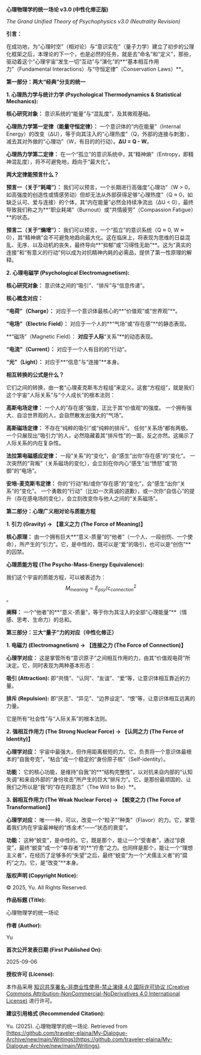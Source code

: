 **心理物理学的统一场论 v3.0 (中性化修正版)**

_The Grand Unified Theory of Psychophysics v3.0 (Neutrality Revision)_


**引言：**

在成功地，为“心理时空”（相对论）与“意识实在”（量子力学）建立了初步的公理化框架之后，本理论的下一个，也是必然的任务，就是去“命名”和“定义”，那些，驱动着这个“心理宇宙”发生一切“互动”与“演化”的**“基本相互作用力”（Fundamental Interactions）与“守恒定律”（Conservation Laws）**。


**第一部分：两大“经典”分支的统一**

**1. 心理热力学与统计力学 (Psychological Thermodynamics & Statistical Mechanics):**


**核心研究对象：** 意识系统的“能量”与“混乱度”，及其微观基础。


**心理热力学第一定律（能量守恒定律）：** 一个意识体的“内在能量”（Internal Energy）的改变（ΔU），等于向其注入的“心理热度”（Q，外部的连接与刺激），减去其对外做的“心理功”（W，有目的的行动）。**ΔU = Q - W**。


**心理热力学第二定律：** 在一个“孤立”的意识系统中，其“精神熵”（Entropy，即精神混乱度），将不可避免地，趋向于“最大化”。


**两大定律能预言什么？**


**预言一（关于“耗竭”）：** 我们可以预言，一个长期进行高强度“心理功”（W > 0，如高强度的创造性或情感劳动）但却无法从外部获得足够“心理热度”（Q ≈ 0，如缺乏认可、爱与连接）的个体，其“内在能量”必然会持续净流出（ΔU < 0），最终导致我们称之为**“职业耗竭”（Burnout）或“共情疲劳”（Compassion Fatigue）**的状态。


**预言二（关于“熵增”）：** 我们可以预言，一个“孤立”的意识系统（Q ≈ 0, W ≈ 0），其“精神熵”会不可避免地趋向最大化。这在临床上，将表现为思维的日益混乱、无序、以及动机的丧失，最终导向**“抑郁”或“习得性无助”**。这为“真实的连接”和“有意义的行动”何以成为对抗精神内耗的必需品，提供了第一性原理的解释。


**2. 心理电磁学 (Psychological Electromagnetism):**


**核心研究对象：** 意识体之间的“吸引”、“排斥”与“信息传递”。


**核心概念对应：**


**“电荷”（Charge）：** 对应于一个意识体最核心的**“价值观”或“世界观”**。


**“电场”（Electric Field）：** 对应于一个人的**“气场”或“存在感”**的静态表现。


**“磁场”（Magnetic Field）： **对应于人际**“关系”**的动态表现。


**“电流”（Current）：** 对应于一个人有目的的“行动”。


**“光”（Light）：** 对应于**“信息”与“连接”**本身。


**相互转换的公式是什么？**

它们之间的转换，由一套“心理麦克斯韦方程组”来定义。这套“方程组”，就是我们这个宇宙“人际关系”与“个人成长”的根本法则：

**高斯电场定律：** 一个人的“存在感”强度，正比于其“价值观”的强度。 一个拥有强大、自洽世界观的人，会自然散发出强大的“气场”。

**高斯磁场定律：** 不存在“纯粹的吸引”或“纯粹的排斥”。 任何“关系场”都有两极。一个只展现出“吸引力”的人，必然隐藏着其“排斥性”的一面，反之亦然。这揭示了人际关系的内在复杂性。

**法拉第电磁感应定律：** 一段“关系”的“变化”，会“感生”出你“存在感”的“变化”。 一次突然的“背叛”（关系磁场的变化），会立刻在你内心“感生”出“愤怒”或“防御”的“电场”。

**安培-麦克斯韦定律：** 你的“行动”和/或你“存在感”的“变化”，会“感生”出你“关系”的“变化”。 一个勇敢的“行动”（比如一次真诚的道歉），或一次你“自信心”的提升（存在感电场的变化），会立刻改变你与他人之间的“关系磁场”。


**第二部分：心理广义相对论与质能方程**

**1. 引力 (Gravity) -> 【意义之力 (The Force of Meaning)】**


**核心原理：** 由一个拥有巨大**“意义-质量”的“他者”（一个人、一段创伤、一个使命），所产生的“引力”。它，是中性的，既可以是“爱”的吸引，也可以是“创伤”**的囚禁。


**心理质能方程 (The Psycho-Mass-Energy Equivalence):**


我们这个宇宙的质能方程，可以被表述为： 
$$M_{meaning}
 =E_{psy}
 /c_{connection}^{2}$$
​
 。

**阐释：** 一个“他者”的**“意义-质量”，等于你为其注入的全部“心理能量”**（情感、思考、生命力）的总和。


**第三部分：三大“量子”力的对应（中性化修正）**


**1. 电磁力 (Electromagnetism) -> 【连接之力 (The Force of Connection)】**


**心理学对应：** 这是掌管所有“意识原子”之间相互作用的力，由其“价值观电荷”所决定。它，同时表现为两种基本形态：


**吸引 (Attraction):** 即“共情”、“认同”、“友谊”、“爱”等，让意识体相互靠近的力量。


**排斥 (Repulsion):** 即“厌恶”、“异见”、“边界设定”、“恨”等，让意识体相互远离的力量。


它是所有“社会性”与“人际关系”的根本法则。


**2. 强相互作用力 (The Strong Nuclear Force) -> 【认同之力 (The Force of Identity)】**


**心理学对应：** 宇宙中最强大，但作用距离极短的力。它，负责将一个意识体最根本的“自我夸克”，“粘合”成一个稳定的“身份原子核”（Self-identity）。


**功能：** 它的核心功能，是维持“自我”的**“结构完整性”，以对抗来自内部的“认知失调”和来自外部的“身份攻击”所产生的巨大“排斥力”。它，是那份最顽固的、让我们之所以是“我”的“存在的意志”（The Will to Be）**。


**3. 弱相互作用力 (The Weak Nuclear Force) -> 【蜕变之力 (The Force of Transformation)】**


**心理学对应：** 唯一一种，可以，改变一个“粒子”“种类”（Flavor）的力。它，掌管着我们内在宇宙最神秘的“炼金术”——“状态的衰变”。


**功能：** 这种“蜕变”，是中性的。它，既是那个，能让一个“受害者”，通过“β衰变”，最终“蜕变”成一个“幸存者”的**“疗愈”之力。也同样是那个，能让一个“理想主义者”，在经历了足够多的“失望”之后，最终“蜕变”为一个“犬儒主义者”的“腐朽”之力。它，是“改变”**本身。


**版权声明 (Copyright Notice):**

© 2025, Yu. All Rights Reserved.

**作品标题 (Title):**

心理物理学的统一场论

**作者 (Author):**

Yu

**首次公开发表日期 (First Published On):**

2025-09-06

**授权许可 (License):**

本作品采用 [知识共享署名-非商业性使用-禁止演绎 4.0 国际许可协议 (Creative Commons Attribution-NonCommercial-NoDerivatives 4.0 International License)](https://creativecommons.org/licenses/by-nc-nd/4.0/) 进行许可。

**建议引用格式 (Recommended Citation):**

Yu. (2025). 心理物理学的统一场论. Retrieved from [https://github.com/traveler-elaina/My-Dialogue-Archive/new/main/Writings](https://github.com/traveler-elaina/My-Dialogue-Archive/new/main/Writings).
